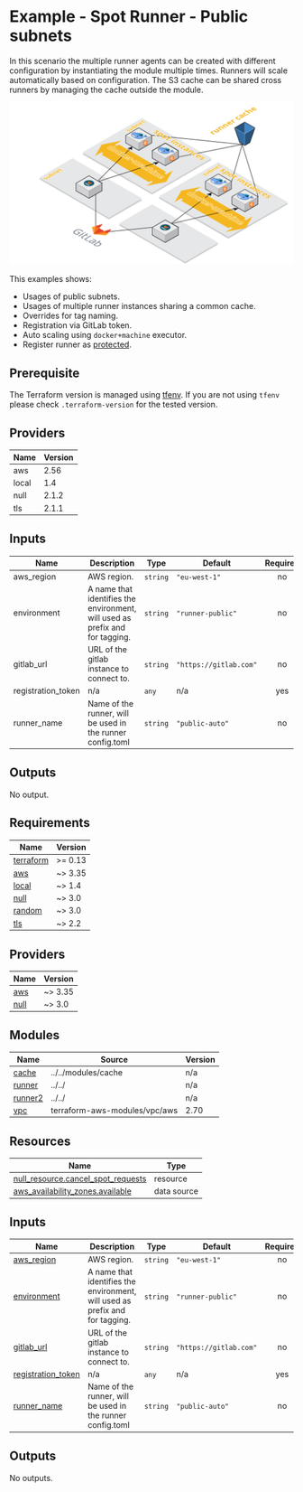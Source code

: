 # Example - Spot Runner - Public subnets

In this scenario the multiple runner agents can be created with different configuration by instantiating the module multiple times. Runners will scale automatically based on configuration. The S3 cache can be shared cross runners by managing the cache outside the module.

![runners-cache](https://github.com/npalm/assets/raw/main/images/terraform-aws-gitlab-runner/runner-cache.png)

This examples shows:

  - Usages of public subnets.
  - Usages of multiple runner instances sharing a common cache.
  - Overrides for tag naming.
  - Registration via GitLab token.
  - Auto scaling using `docker+machine` executor.
  - Register runner as [protected](https://docs.gitlab.com/ee/ci/runners/configure_runners.html#prevent-runners-from-revealing-sensitive-information).

## Prerequisite

The Terraform version is managed using [tfenv](https://github.com/Zordrak/tfenv). If you are not using `tfenv` please check `.terraform-version` for the tested version.

## Providers

| Name  | Version |
| ----- | ------- |
| aws   | 2.56    |
| local | 1.4     |
| null  | 2.1.2   |
| tls   | 2.1.1   |

## Inputs

| Name                | Description                                                                  | Type     | Default                | Required |
| ------------------- | ---------------------------------------------------------------------------- | -------- | ---------------------- | :------: |
| aws\_region         | AWS region.                                                                  | `string` | `"eu-west-1"`          |    no    |
| environment         | A name that identifies the environment, will used as prefix and for tagging. | `string` | `"runner-public"`      |    no    |
| gitlab\_url         | URL of the gitlab instance to connect to.                                    | `string` | `"https://gitlab.com"` |    no    |
| registration\_token | n/a                                                                          | `any`    | n/a                    |   yes    |
| runner\_name        | Name of the runner, will be used in the runner config.toml                   | `string` | `"public-auto"`        |    no    |

## Outputs

No output.

<!-- BEGIN_TF_DOCS -->
## Requirements

| Name | Version |
|------|---------|
| <a name="requirement_terraform"></a> [terraform](#requirement\_terraform) | >= 0.13 |
| <a name="requirement_aws"></a> [aws](#requirement\_aws) | ~> 3.35 |
| <a name="requirement_local"></a> [local](#requirement\_local) | ~> 1.4 |
| <a name="requirement_null"></a> [null](#requirement\_null) | ~> 3.0 |
| <a name="requirement_random"></a> [random](#requirement\_random) | ~> 3.0 |
| <a name="requirement_tls"></a> [tls](#requirement\_tls) | ~> 2.2 |

## Providers

| Name | Version |
|------|---------|
| <a name="provider_aws"></a> [aws](#provider\_aws) | ~> 3.35 |
| <a name="provider_null"></a> [null](#provider\_null) | ~> 3.0 |

## Modules

| Name | Source | Version |
|------|--------|---------|
| <a name="module_cache"></a> [cache](#module\_cache) | ../../modules/cache | n/a |
| <a name="module_runner"></a> [runner](#module\_runner) | ../../ | n/a |
| <a name="module_runner2"></a> [runner2](#module\_runner2) | ../../ | n/a |
| <a name="module_vpc"></a> [vpc](#module\_vpc) | terraform-aws-modules/vpc/aws | 2.70 |

## Resources

| Name | Type |
|------|------|
| [null_resource.cancel_spot_requests](https://registry.terraform.io/providers/hashicorp/null/latest/docs/resources/resource) | resource |
| [aws_availability_zones.available](https://registry.terraform.io/providers/hashicorp/aws/latest/docs/data-sources/availability_zones) | data source |

## Inputs

| Name | Description | Type | Default | Required |
|------|-------------|------|---------|:--------:|
| <a name="input_aws_region"></a> [aws\_region](#input\_aws\_region) | AWS region. | `string` | `"eu-west-1"` | no |
| <a name="input_environment"></a> [environment](#input\_environment) | A name that identifies the environment, will used as prefix and for tagging. | `string` | `"runner-public"` | no |
| <a name="input_gitlab_url"></a> [gitlab\_url](#input\_gitlab\_url) | URL of the gitlab instance to connect to. | `string` | `"https://gitlab.com"` | no |
| <a name="input_registration_token"></a> [registration\_token](#input\_registration\_token) | n/a | `any` | n/a | yes |
| <a name="input_runner_name"></a> [runner\_name](#input\_runner\_name) | Name of the runner, will be used in the runner config.toml | `string` | `"public-auto"` | no |

## Outputs

No outputs.
<!-- END_TF_DOCS -->
